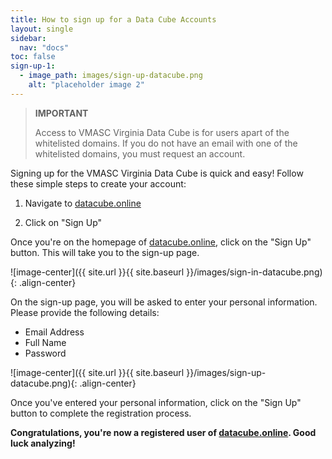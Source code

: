 ```yaml
---
title: How to sign up for a Data Cube Accounts
layout: single
sidebar:
  nav: "docs"
toc: false
sign-up-1:
  - image_path: images/sign-up-datacube.png
    alt: "placeholder image 2"
---
```


> **IMPORTANT**
>
> Access to VMASC Virginia Data Cube is for users apart of the whitelisted domains. If you do not have an email with one of the whitelisted domains, you must request an account.


Signing up for the VMASC Virginia Data Cube is quick and easy! Follow these simple steps to create your account:


1. Navigate to [datacube.online](https://datacube.online)


2. Click on "Sign Up"

Once you're on the homepage of [datacube.online](https://datacube.online), click on the "Sign Up" button. This will take you to the sign-up page.

![image-center]({{ site.url }}{{ site.baseurl }}/images/sign-in-datacube.png){: .align-center}


On the sign-up page, you will be asked to enter your personal information. Please provide the following details:

* Email Address
* Full Name
* Password

![image-center]({{ site.url }}{{ site.baseurl }}/images/sign-up-datacube.png){: .align-center}


Once you've entered your personal information, click on the "Sign Up" button to complete the registration process.

**Congratulations, you're now a registered user of [datacube.online](https://datacube.online). Good luck analyzing!** 


